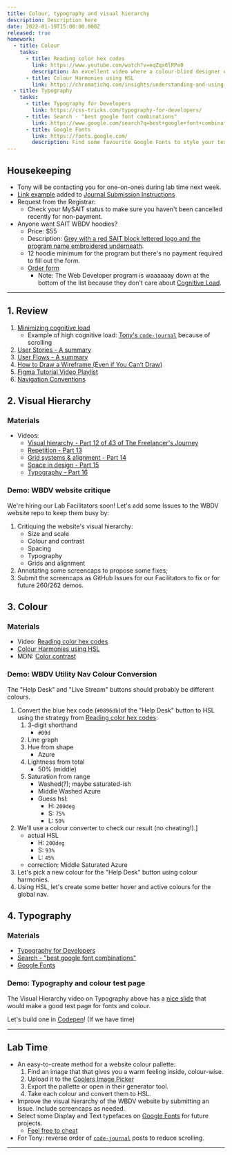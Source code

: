 ```yaml
---
title: Colour, typography and visual hierarchy
description: Description here
date: 2022-01-19T15:00:00.000Z
released: true
homework:
  - title: Colour
    tasks:
      - title: Reading color hex codes
        link: https://www.youtube.com/watch?v=eqZqx6lRPe0
        description: An excellent video where a colour-blind designer explains how digital colour modes work.
      - title: Colour Harmonies using HSL
        link: https://chromatichq.com/insights/understanding-and-using-hsl-your-css
  - title: Typography
    tasks: 
      - title: Typography for Developers
        link: https://css-tricks.com/typography-for-developers/
      - title: Search - "best google font combinations"
        link: https://www.google.com/search?q=best+google+font+combinations
      - title: Google Fonts
        link: https://fonts.google.com/
        description: Find some favourite Google Fonts to style your text for CPNT 260.
---
```


## Housekeeping
- Tony will be contacting you for one-on-ones during lab time next week.
- [Link example](https://github.com/acidtone/code-journal#jan-1-2022) added to [Journal Submission Instructions](https://sait-wbdv.netlify.app/dsgn-270/assignments/journal/#submission-instructions)
- Request from the Registrar:
    - Check your MySAIT status to make sure you haven't been cancelled recently for non-payment.
- Anyone want SAIT WBDV hoodies?
    - Price: $55
    - Description: [Grey with a red SAIT block lettered logo and the program name embroidered underneath](https://lh5.googleusercontent.com/B9pzhnjJ6lsGIeE-cJAJSpFEfjFqXp1LskRpisuVTueMBEE4s0Wl-S1gDf2K7uFbAWkPsvytbot-3kIwfM6kr7d46RSK-WTVAFryaT4FhMsHnGH4t55Wnw4NUCGtOwNR2A=w1280).
    - 12 hoodie minimum for the program but there's no payment required to fill out the form.
    - [Order form](https://docs.google.com/forms/d/e/1FAIpQLSez_hRXUSxbbDgV3IMXCzhsLHig13KVhAwIg5zwkOOq4dTE5Q/viewform)
        - Note: The Web Developer program is waaaaaay down at the bottom of the list because they don't care about [Cognitive Load](https://www.nngroup.com/articles/scrolling-and-attention/).

---

## 1. Review
1. [Minimizing cognitive load](https://sait-wbdv.netlify.app/library/takeaways/design/minimizing-cognitive-load)
    - Example of high cognitive load: [Tony's `code-journal`](https://github.com/acidtone/code-journal) because of scrolling
2. [User Stories - A summary](https://gist.github.com/acidtone/6f8b416c4c409c60148581f7ec806c46)
3. [User Flows - A summary](https://gist.github.com/acidtone/aa85df7a330fd678d84167f0e59d889d)
4. [How to Draw a Wireframe (Even if You Can’t Draw)](https://www.nngroup.com/articles/draw-wireframe-even-if-you-cant-draw/)
5. [Figma Tutorial Video Playlist](https://www.youtube.com/playlist?list=PLXDU_eVOJTx7QHLShNqIXL1Cgbxj7HlN4)
6. [Navigation Conventions](/library/takeaways/design/navigation)

## 2. Visual Hierarchy
### Materials
- Videos:
    - [Visual hierarchy - Part 12 of 43 of The Freelancer's Journey](https://www.youtube.com/watch?v=qZWDJqY27bw)
    - [Repetition - Part 13](https://www.youtube.com/watch?v=8zhhc5pzE9Y)
    - [Grid systems & alignment - Part 14](https://www.youtube.com/watch?v=9QRIjnMEXw8)
    - [Space in design - Part 15](https://www.youtube.com/watch?v=3dESVj7-XzI)
    - [Typography - Part 16](https://www.youtube.com/watch?v=yom0nogFN3k)

### Demo: WBDV website critique
We're hiring our Lab Facilitators soon! Let's add some Issues to the WBDV website repo to keep them busy by:
1. Critiquing the website's visual hierarchy:
    - Size and scale
    - Colour and contrast
    - Spacing
    - Typography
    - Grids and alignment
2. Annotating some screencaps to propose some fixes;
3. Submit the screencaps as GitHub Issues for our Facilitators to fix or for future 260/262 demos.

## 3. Colour
### Materials 
- Video: [Reading color hex codes](https://www.youtube.com/watch?v=eqZqx6lRPe0)
- [Colour Harmonies using HSL](https://chromatichq.com/insights/understanding-and-using-hsl-your-css)
- MDN: [Color contrast](https://developer.mozilla.org/en-US/docs/Web/Accessibility/Understanding_WCAG/Perceivable/Color_contrast)

### Demo: WBDV Utility Nav Colour Conversion
The "Help Desk" and "Live Stream" buttons should probably be different colours. 
1. Convert the blue hex code (`#0896db`)of the "Help Desk" button to HSL using the strategy from [Reading color hex codes](https://www.youtube.com/watch?v=eqZqx6lRPe0):
    1. 3-digit shorthand
        - `#09d`
    2. Line graph
    3. Hue from shape
        - Azure
    4. Lightness from total
        - 50% (middle)
    5. Saturation from range
        - Washed(?); maybe saturated-ish
        - Middle Washed Azure
        - Guess hsl: 
            - H: `200deg`
            - S: `75%`
            - L: `50%`
2. We'll use a colour converter to check our result (no cheating!).]
    - actual HSL
        - H: `200deg`
        - S: `93%`
        - L: `45%`
    - correction: Middle Saturated Azure
3. Let's pick a new colour for the "Help Desk" button using colour harmonies.
4. Using HSL, let's create some better hover and active colours for the global nav.

## 4. Typography
### Materials
- [Typography for Developers](https://css-tricks.com/typography-for-developers/)
- [Search - "best google font combinations"](https://www.google.com/search?q=best+google+font+combinations)
- [Google Fonts](https://fonts.google.com/)

### Demo: Typography and colour test page
The Visual Hierarchy video on Typography above has a [nice slide](https://youtu.be/yom0nogFN3k?t=209) that would make a good test page for fonts and colour. 

Let's build one in [Codepen](https://codepen.io/)! (If we have time)

---

## Lab Time
- An easy-to-create method for a website colour pallette:
    1. Find an image that that gives you a warm feeling inside, colour-wise.
    2. Upload it to the [Coolers Image Picker](https://coolors.co/image-picker)
    3. Export the pallette or open in their generator tool.
    4. Take each colour and convert them to HSL.
- Improve the visual hierarchy of the WBDV website by submitting an Issue. Include screencaps as needed.
- Select some Display and Text typefaces on [Google Fonts](https://fonts.google.com/) for future projects.
    - [Feel free to cheat](https://www.google.com/search?q=best+google+font+combinations)
- For Tony: reverse order of [`code-journal`](https://github.com/acidtone/code-journal) posts to reduce scrolling.

---

<home-work :home-work="homework">
</home-work>
